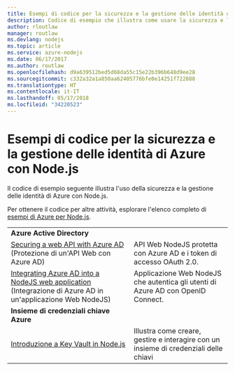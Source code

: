 ```yaml
---
title: Esempi di codice per la sicurezza e la gestione delle identità di Azure con Node.js
description: Codice di esempio che illustra come usare la sicurezza e la gestione delle identità di Azure con Node.js.
author: rloutlaw
manager: routlaw
ms.devlang: nodejs
ms.topic: article
ms.service: azure-nodejs
ms.date: 06/17/2017
ms.author: routlaw
ms.openlocfilehash: d9a639512bed5d68da55c15e22b396b648d9ee28
ms.sourcegitcommit: c332a32a1a850aa62405776bfe0e14251f722888
ms.translationtype: HT
ms.contentlocale: it-IT
ms.lasthandoff: 05/17/2018
ms.locfileid: "34220523"
---
```

# <a name="azure-security-and-identity-with-nodejs-code-samples"></a>Esempi di codice per la sicurezza e la gestione delle identità di Azure con Node.js

Il codice di esempio seguente illustra l'uso della sicurezza e la gestione delle identità di Azure con Node.js.

Per ottenere il codice per altre attività, esplorare l'elenco completo di [esempi di Azure per Node.js](https://azure.microsoft.com/resources/samples/?term=nodejs).

| | |
|---|---|
| **Azure Active Directory** ||
| [Securing a web API with Azure AD](https://azure.microsoft.com/resources/samples/active-directory-node-webapi/) (Protezione di un'API Web con Azure AD) | API Web NodeJS protetta con Azure AD e i token di accesso OAuth 2.0. |
| [Integrating Azure AD into a NodeJS web application](https://azure.microsoft.com/resources/samples/active-directory-node-webapp-openidconnect/) (Integrazione di Azure AD in un'applicazione Web NodeJS) | Applicazione Web NodeJS che autentica gli utenti di Azure AD con OpenID Connect. |
| **Insieme di credenziali chiave Azure** ||
| [Introduzione a Key Vault in Node.js](https://azure.microsoft.com/resources/samples/key-vault-node-getting-started/) | Illustra come creare, gestire e interagire con un insieme di credenziali delle chiavi |

